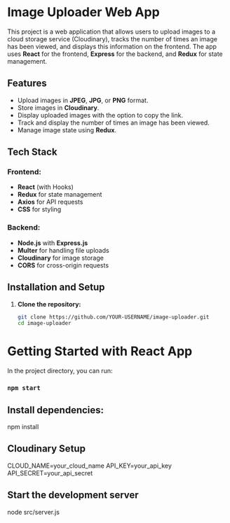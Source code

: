 # Image Uploader Web App

This project is a web application that allows users to upload images to a cloud storage service (Cloudinary), tracks the number of times an image has been viewed, and displays this information on the frontend. The app uses **React** for the frontend, **Express** for the backend, and **Redux** for state management.

## Features

- Upload images in **JPEG**, **JPG**, or **PNG** format.
- Store images in **Cloudinary**.
- Display uploaded images with the option to copy the link.
- Track and display the number of times an image has been viewed.
- Manage image state using **Redux**.

## Tech Stack

### Frontend:
- **React** (with Hooks)
- **Redux** for state management
- **Axios** for API requests
- **CSS** for styling

### Backend:
- **Node.js** with **Express.js**
- **Multer** for handling file uploads
- **Cloudinary** for image storage
- **CORS** for cross-origin requests

## Installation and Setup

1. **Clone the repository:**

   ```bash
   git clone https://github.com/YOUR-USERNAME/image-uploader.git
   cd image-uploader


# Getting Started with React App

In the project directory, you can run:

### `npm start`

## Install dependencies:

npm install

## Cloudinary Setup

CLOUD_NAME=your_cloud_name
API_KEY=your_api_key
API_SECRET=your_api_secret

## Start the development server

node src/server.js
